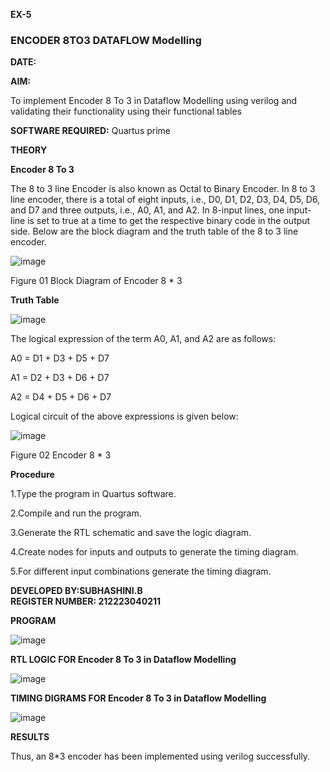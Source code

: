 **EX-5**   

### ENCODER 8TO3 DATAFLOW Modelling

**DATE:**

**AIM:**

To implement  Encoder 8 To 3 in Dataflow Modelling using verilog and validating their functionality using their functional tables

**SOFTWARE REQUIRED:** Quartus prime

**THEORY**

**Encoder 8 To 3**

The 8 to 3 line Encoder is also known as Octal to Binary Encoder. In 8 to 3 line encoder, there is a total of eight inputs, i.e., D0, D1, D2, D3, D4, D5, D6, and D7 and three outputs, i.e., A0, A1, and A2. In 8-input lines, one input-line is set to true at a time to get the respective binary code in the output side. Below are the block diagram and the truth table of the 8 to 3 line encoder.

![image](https://github.com/naavaneetha/ENCODER8TO3DATAFLOW/assets/154305477/0bc242c1-eb9e-4c47-afe5-30428470efc3)

Figure 01  Block Diagram of Encoder 8 * 3

**Truth Table**

![image](https://github.com/naavaneetha/ENCODER8TO3DATAFLOW/assets/154305477/35496b14-ae6e-4cd1-9abd-d6736b576575)

The logical expression of the term A0, A1, and A2 are as follows:

A0 = D1 + D3 + D5 + D7

A1 = D2 + D3 + D6 + D7

A2 = D4 + D5 + D6 + D7

Logical circuit of the above expressions is given below:

![image](https://github.com/naavaneetha/ENCODER8TO3DATAFLOW/assets/154305477/95acaee6-c873-4c75-89eb-ef09fb158053)

Figure 02  Encoder 8 * 3

**Procedure**

1.Type the program in Quartus software.

2.Compile and run the program.

3.Generate the RTL schematic and save the logic diagram.

4.Create nodes for inputs and outputs to generate the timing diagram.

5.For different input combinations generate the timing diagram.

**DEVELOPED BY:SUBHASHINI.B**  
**REGISTER NUMBER: 212223040211**


**PROGRAM**

![image](https://github.com/subha-shinibalasubramanian/ENCODER8TO3DATAFLOW/assets/164154478/5b8ae5bf-5ec7-415b-b5c8-42e5b5bdd770)

**RTL LOGIC FOR Encoder 8 To 3 in Dataflow Modelling**

![image](https://github.com/subha-shinibalasubramanian/ENCODER8TO3DATAFLOW/assets/164154478/e10b3375-255e-4346-a99a-978848475acf)


**TIMING DIGRAMS FOR Encoder 8 To 3 in Dataflow Modelling**

![image](https://github.com/subha-shinibalasubramanian/ENCODER8TO3DATAFLOW/assets/164154478/cb62e69b-8240-4854-b1d2-8513fea1162a)


**RESULTS**


Thus, an 8*3 encoder has been implemented using verilog successfully.





